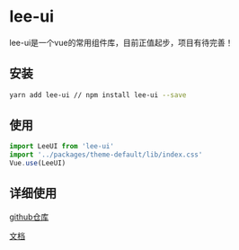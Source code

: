 # lee-ui
lee-ui是一个vue的常用组件库，目前正值起步，项目有待完善！
## 安装
``` bash
yarn add lee-ui // npm install lee-ui --save
```
## 使用
``` javascript
import LeeUI from 'lee-ui'
import '../packages/theme-default/lib/index.css'
Vue.use(LeeUI)
```
## 详细使用
[github仓库](https://github.com/LongriseFE/lee-ui)

[文档](http://fe.swimly.cn/lee-ui/#/install)
